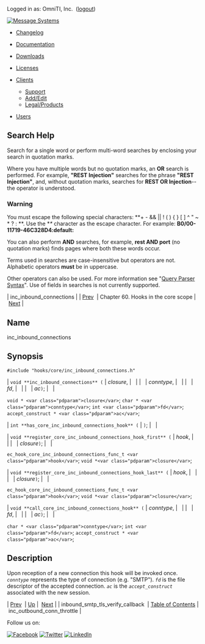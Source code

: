 Logged in as: OmniTI, Inc.  ([logout](https://support.messagesystems.com/logout.php))

[![Message Systems](https://support.messagesystems.com/images/ms-white205.png)](https://support.messagesystems.com/start.php) 

*   [Changelog](https://support.messagesystems.com/start.php?show=changelog)
*   [Documentation](https://support.messagesystems.com/docs/)
*   [Downloads](https://support.messagesystems.com/start.php)

*   [Licenses](https://support.messagesystems.com/license_summary.php)
*   <a href="">Clients</a>
    *   [Support](https://support.messagesystems.com/cs.php)
    *   [Add/Edit](https://support.messagesystems.com/edit_client.php)
    *   [Legal/Products](https://support.messagesystems.com/edit_products.php)
*   [Users](https://support.messagesystems.com/edit_customer.php)

## Search Help

Search for a single word or perform multi-word searches by enclosing your search in quotation marks.

Where you have multiple words but no quotation marks, an **OR** search is performed. For example, **"REST Injection"** searches for the phrase **"REST Injection"**, and, without quotation marks, searches for **REST OR Injection**--the operator is understood.

### Warning

You must escape the following special characters: **+ - && || ! ( ) { } [ ] ^ " ~ * ? : \**. Use the **\** character as the escape character. For example: **B0/00-11719-46C328D4\:default\:**

You can also perform **AND** searches, for example, **rest AND port** (no quotation marks) finds pages where both these words occur.

Terms used in searches are case-insensitive but operators are not. Alphabetic operators **must** be in uppercase.

Other operators can also be used. For more information see "[Query Parser Syntax](https://lucene.apache.org/core/old_versioned_docs/versions/3_0_0/queryparsersyntax.html)". Use of fields in searches is not currently supported.

| inc_inbound_connections |
| [Prev](hooks.core.inbound_smtp_tls_verify_callback.php)  | Chapter 60. Hooks in the core scope |  [Next](hooks.core.inc_outbound_conn_throttle.php) |

<a name="hooks.core.inc_inbound_connections"></a>
## Name

inc_inbound_connections

## Synopsis

`#include "hooks/core/inc_inbound_connections.h"`

| `void **inc_inbound_connections** (` | <var class="pdparam">closure</var>, |   |
|   | <var class="pdparam">conntype</var>, |   |
|   | <var class="pdparam">fd</var>, |   |
|   | <var class="pdparam">ac</var>`)`; |   |

`void * <var class="pdparam">closure</var>`;
`char * <var class="pdparam">conntype</var>`;
`int <var class="pdparam">fd</var>`;
`accept_construct * <var class="pdparam">ac</var>`;

| `int **has_core_inc_inbound_connections_hook** (` | `)`; |   |

| `void **register_core_inc_inbound_connections_hook_first** (` | <var class="pdparam">hook</var>, |   |
|   | <var class="pdparam">closure</var>`)`; |   |

`ec_hook_core_inc_inbound_connections_func_t <var class="pdparam">hook</var>`;
`void *<var class="pdparam">closure</var>`;

| `void **register_core_inc_inbound_connections_hook_last** (` | <var class="pdparam">hook</var>, |   |
|   | <var class="pdparam">closure</var>`)`; |   |

`ec_hook_core_inc_inbound_connections_func_t <var class="pdparam">hook</var>`;
`void *<var class="pdparam">closure</var>`;

| `void **call_core_inc_inbound_connections_hook** (` | <var class="pdparam">conntype</var>, |   |
|   | <var class="pdparam">fd</var>, |   |
|   | <var class="pdparam">ac</var>`)`; |   |

`char * <var class="pdparam">conntype</var>`;
`int <var class="pdparam">fd</var>`;
`accept_construct * <var class="pdparam">ac</var>`;<a name="idp18420608"></a>
## Description

Upon reception of a new connection this hook will be invoked once. *`conntype`* represents the type of connection (e.g. "SMTP"). *`fd`* is the file descriptor of the accepted connection. *`ac`* is the *`accept_construct`* associated with the new session.

| [Prev](hooks.core.inbound_smtp_tls_verify_callback.php)  | [Up](hooks.core.php) |  [Next](hooks.core.inc_outbound_conn_throttle.php) |
| inbound_smtp_tls_verify_callback  | [Table of Contents](index.php) |  inc_outbound_conn_throttle |

Follow us on:

[![Facebook](https://support.messagesystems.com/images/icon-facebook.png)](http://www.facebook.com/messagesystems) [![Twitter](https://support.messagesystems.com/images/icon-twitter.png)](http://twitter.com/#!/MessageSystems) [![LinkedIn](https://support.messagesystems.com/images/icon-linkedin.png)](http://www.linkedin.com/company/message-systems)